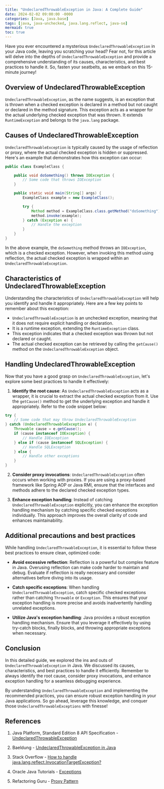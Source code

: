 ```yaml
---
title: "UndeclaredThrowableException in Java: A Complete Guide"
date: 2024-02-02 09:00:00 -0000
categories: [Java, java.base]
tags: [java, java-unchecked, java.lang.reflect, java-se]
mermaid: true
toc: true
---
```



Have you ever encountered a mysterious `UndeclaredThrowableException` in your Java code, leaving you scratching your head? Fear not, for this article will delve into the depths of `UndeclaredThrowableException` and provide a comprehensive understanding of its causes, characteristics, and best practices to handle it. So, fasten your seatbelts, as we embark on this 15-minute journey!

## Overview of UndeclaredThrowableException

`UndeclaredThrowableException`, as the name suggests, is an exception that is thrown when a checked exception is declared in a method but not caught or declared in the method signature. This exception acts as a wrapper for the actual underlying checked exception that was thrown. It extends `RuntimeException` and belongs to the `java.lang` package.

## Causes of UndeclaredThrowableException

`UndeclaredThrowableException` is typically caused by the usage of reflection or proxy, where the actual checked exception is hidden or suppressed. Here's an example that demonstrates how this exception can occur:

```java
public class ExampleClass {

    public void doSomething() throws IOException {
        // Some code that throws IOException
    }

    public static void main(String[] args) {
        ExampleClass example = new ExampleClass();

        try {
            Method method = ExampleClass.class.getMethod("doSomething");
            method.invoke(example);
        } catch (Exception e) {
            // Handle the exception
        }
    }
}
```

In the above example, the `doSomething` method throws an `IOException`, which is a checked exception. However, when invoking this method using reflection, the actual checked exception is wrapped within an `UndeclaredThrowableException`. 

## Characteristics of UndeclaredThrowableException

Understanding the characteristics of `UndeclaredThrowableException` will help you identify and handle it appropriately. Here are a few key points to remember about this exception:

- `UndeclaredThrowableException` is an unchecked exception, meaning that it does not require explicit handling or declaration.
- It is a runtime exception, extending the `RuntimeException` class.
- This exception indicates that a checked exception was thrown but not declared or caught.
- The actual checked exception can be retrieved by calling the `getCause()` method on the `UndeclaredThrowableException` object.

## Handling UndeclaredThrowableException

Now that you have a good grasp on `UndeclaredThrowableException`, let's explore some best practices to handle it effectively:

1. **Identify the root cause**: As `UndeclaredThrowableException` acts as a wrapper, it is crucial to extract the actual checked exception from it. Use the `getCause()` method to get the underlying exception and handle it appropriately. Refer to the code snippet below:

```java
try {
    // Some code that may throw UndeclaredThrowableException
} catch (UndeclaredThrowableException e) {
    Throwable cause = e.getCause();
    if (cause instanceof IOException) {
        // Handle IOException
    } else if (cause instanceof SQLException) {
        // Handle SQLException
    } else {
        // Handle other exceptions
    }
}
```

2. **Consider proxy invocations**: `UndeclaredThrowableException` often occurs when working with proxies. If you are using a proxy-based framework like Spring AOP or Java RMI, ensure that the interfaces and methods adhere to the declared checked exception types.

3. **Enhance exception handling**: Instead of catching `UndeclaredThrowableException` explicitly, you can enhance the exception handling mechanism by catching specific checked exceptions individually. This approach improves the overall clarity of code and enhances maintainability.

## Additional precautions and best practices

While handling `UndeclaredThrowableException`, it is essential to follow these best practices to ensure clean, optimized code:

- **Avoid excessive reflection**: Reflection is a powerful but complex feature in Java. Overusing reflection can make code harder to maintain and debug. Evaluate if reflection is really necessary and consider alternatives before diving into its usage.

- **Catch specific exceptions**: When handling `UndeclaredThrowableException`, catch specific checked exceptions rather than catching `Throwable` or `Exception`. This ensures that your exception handling is more precise and avoids inadvertently handling unrelated exceptions.

- **Utilize Java's exception handling**: Java provides a robust exception handling mechanism. Ensure that you leverage it effectively by using try-catch blocks, finally blocks, and throwing appropriate exceptions when necessary.

## Conclusion

In this detailed guide, we explored the ins and outs of `UndeclaredThrowableException` in Java. We discussed its causes, characteristics, and best practices to handle it efficiently. Remember to always identify the root cause, consider proxy invocations, and enhance exception handling for a seamless debugging experience.

By understanding `UndeclaredThrowableException` and implementing the recommended practices, you can ensure robust exception handling in your Java applications. So go ahead, leverage this knowledge, and conquer those `UndeclaredThrowableExceptions` with finesse!

## References

1. Java Platform, Standard Edition 8 API Specification - [UndeclaredThrowableException](https://docs.oracle.com/javase/8/docs/api/java/lang/reflect/UndeclaredThrowableException.html)

2. Baeldung - [UndeclaredThrowableException in Java](https://www.baeldung.com/java-undeclaredthrowableexception)

3. Stack Overflow - [How to handle java.lang.reflect.InvocationTargetException?](https://stackoverflow.com/questions/37965244/how-to-handle-java-lang-reflect-invocationtargetexception)

4. Oracle Java Tutorials - [Exceptions](https://docs.oracle.com/javase/tutorial/essential/exceptions/)

5. Refactoring Guru - [Proxy Pattern](https://refactoring.guru/design-patterns/proxy)